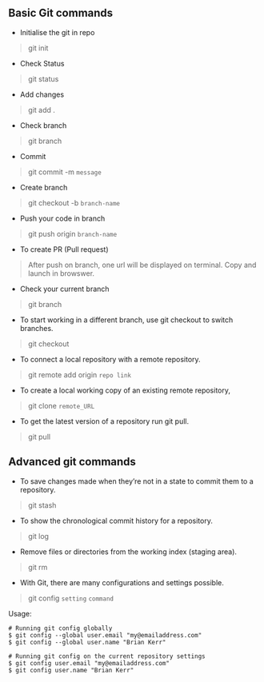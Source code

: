 ## Basic Git commands

* Initialise the git in repo
> git init

* Check Status
> git status

* Add changes
> git add .
 
* Check branch
> git branch

* Commit
> git commit -m `message`

* Create branch
> git checkout -b `branch-name`

* Push your code in branch
> git push origin `branch-name`

* To create PR (Pull request)
> After push on branch, one url will be displayed on terminal. Copy and launch in browswer.

* Check your current branch
> git branch

* To start working in a different branch, use git checkout to switch branches.
> git checkout

* To connect a local repository with a remote repository.
> git remote add origin `repo link`

* To create a local working copy of an existing remote repository,
> git clone `remote_URL`

* To get the latest version of a repository run git pull.
> git pull

## Advanced git commands

* To save changes made when they’re not in a state to commit them to a repository.
> git stash

* To show the chronological commit history for a repository.
> git log

* Remove files or directories from the working index (staging area).
> git rm

* With Git, there are many configurations and settings possible.
> git config `setting` `command`

Usage: 
```
# Running git config globally
$ git config --global user.email "my@emailaddress.com"
$ git config --global user.name "Brian Kerr"

# Running git config on the current repository settings
$ git config user.email "my@emailaddress.com"
$ git config user.name "Brian Kerr"
```
